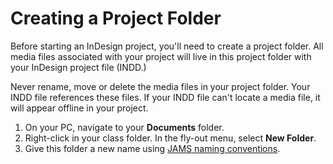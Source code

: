 # Creating a Project Folder

Before starting an InDesign project, you'll need to create a project folder. All media files associated with your project will live in this project folder with your InDesign project file \(INDD.\)

Never rename, move or delete the media files in your project folder. Your INDD file references these files. If your INDD file can't locate a media file, it will appear offline in your project.

1. On your PC, navigate to your **Documents** folder.
2. Right-click in your class folder. In the fly-out menu, select **New Folder**.
3. Give this folder a new name using [JAMS naming conventions](https://jjloomis.gitbooks.io/file-and-folder-management/content/file-and-folder-naming-conventions.html).

